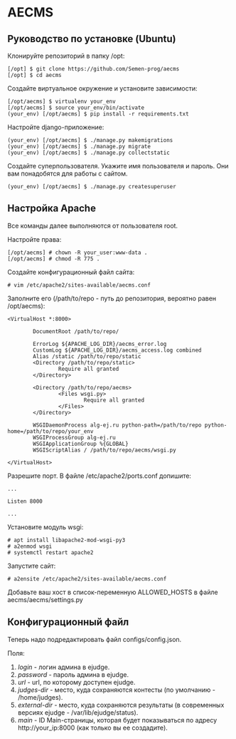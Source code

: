 # AECMS

## Руководство по установке (Ubuntu)

Клонируйте репозиторий в папку /opt:
```console
[/opt] $ git clone https://github.com/Semen-prog/aecms
[/opt] $ cd aecms
```

Создайте виртуальное окружение и установите зависимости:
```console
[/opt/aecms] $ virtualenv your_env
[/opt/aecms] $ source your_env/bin/activate
(your_env) [/opt/aecms] $ pip install -r requirements.txt
```

Настройте django-приложение:
```console
(your_env) [/opt/aecms] $ ./manage.py makemigrations
(your_env) [/opt/aecms] $ ./manage.py migrate
(your_env) [/opt/aecms] $ ./manage.py collectstatic
```

Создайте суперпользователя. Укажите имя пользователя и пароль. Они вам понадобятся для работы с сайтом.
```console
(your_env) [/opt/aecms] $ ./manage.py createsuperuser
```

## Настройка Apache

Все команды далее выполняются от пользователя root.

Настройте права:
```console
[/opt/aecms] # chown -R your_user:www-data .
[/opt/aecms] # chmod -R 775 .
```

Создайте конфигурационный файл сайта:
```console
# vim /etc/apache2/sites-available/aecms.conf
```

Заполните его (/path/to/repo - путь до репозитория, вероятно равен /opt/aecms):
```vim
<VirtualHost *:8000>

        DocumentRoot /path/to/repo/

        ErrorLog ${APACHE_LOG_DIR}/aecms_error.log
        CustomLog ${APACHE_LOG_DIR}/aecms_access.log combined
        Alias /static /path/to/repo/static
        <Directory /path/to/repo/static>
                Require all granted
        </Directory>

        <Directory /path/to/repo/aecms>
                <Files wsgi.py>
                        Require all granted
                </Files>
        </Directory>

        WSGIDaemonProcess alg-ej.ru python-path=/path/to/repo python-home=/path/to/repo/your_env
        WSGIProcessGroup alg-ej.ru
        WSGIApplicationGroup %{GLOBAL}
        WSGIScriptAlias / /path/to/repo/aecms/wsgi.py

</VirtualHost>
```

Разрешите порт. В файле /etc/apache2/ports.conf допишите:
```vim
...

Listen 8000

...
```

Установите модуль wsgi:

```console
# apt install libapache2-mod-wsgi-py3
# a2enmod wsgi
# systemctl restart apache2
```

Запустите сайт:
```console
# a2ensite /etc/apache2/sites-available/aecms.conf
```

Добавьте ваш хост в список-переменную ALLOWED_HOSTS в файле aecms/aecms/settings.py

## Конфигурационный файл

Теперь надо подредактировать файл configs/config.json.

Поля:

1. *login* - логин админа в ejudge.
2. *password* - пароль админа в ejudge.
3. *url* - url, по которому доступен ejudge.
4. *judges-dir* - место, куда сохраняются контесты (по умолчанию - /home/judges).
5. *external-dir* - место, куда сохраняются результаты (в современных версиях ejudge - /var/lib/ejudge/status).
6. *main* - ID Main-страницы, которая будет показываться по адресу http://your_ip:8000 (как только вы ее создадите).
